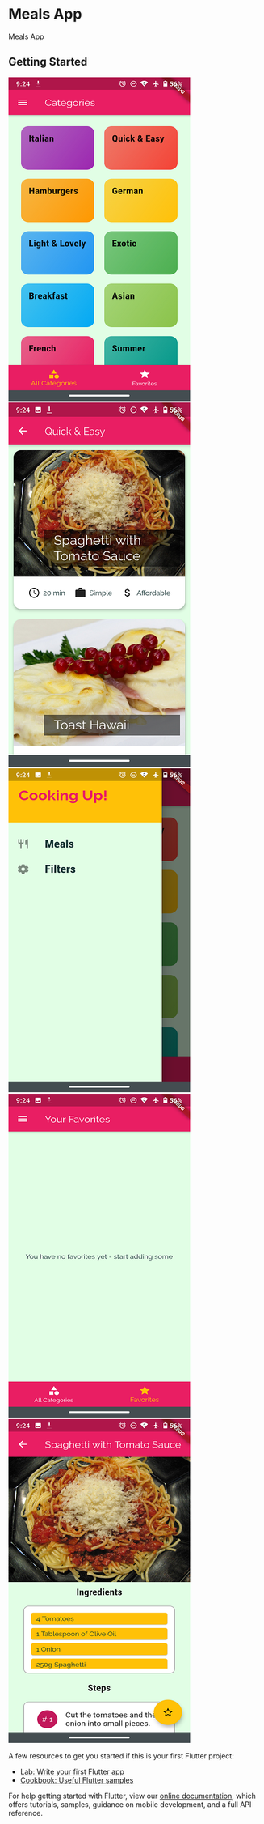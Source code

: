 # Meals App
Meals App

## Getting Started
![](screenshots/categories.png)
![](screenshots/category_meal_screen.png)
![](screenshots/drawer.png)
![](screenshots/favorites.png)
![](screenshots/meal_details_screen.png)

A few resources to get you started if this is your first Flutter project:

- [Lab: Write your first Flutter app](https://flutter.dev/docs/get-started/codelab)
- [Cookbook: Useful Flutter samples](https://flutter.dev/docs/cookbook)

For help getting started with Flutter, view our
[online documentation](https://flutter.dev/docs), which offers tutorials,
samples, guidance on mobile development, and a full API reference.
